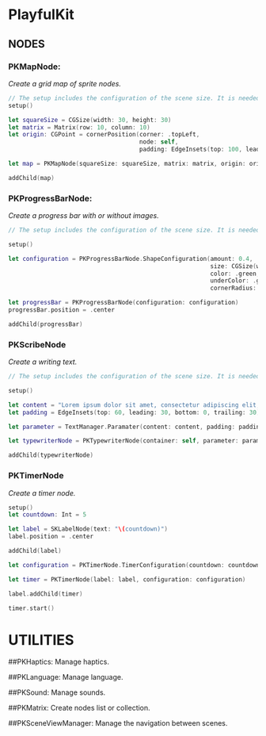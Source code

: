 # PlayfulKit

## NODES

### **PKMapNode**:
*Create a grid map of sprite nodes.*
```swift
// The setup includes the configuration of the scene size. It is needed to display the node correctly.
setup()

let squareSize = CGSize(width: 30, height: 30)
let matrix = Matrix(row: 10, column: 10)
let origin: CGPoint = cornerPosition(corner: .topLeft, 
                                     node: self, 
                                     padding: EdgeInsets(top: 100, leading: 60, bottom: 0, trailing: 0))

let map = PKMapNode(squareSize: squareSize, matrix: matrix, origin: origin)

addChild(map)
```

### **PKProgressBarNode**:
*Create a progress bar with or without images.*
```swift
// The setup includes the configuration of the scene size. It is needed to display the node correctly.

setup()

let configuration = PKProgressBarNode.ShapeConfiguration(amount: 0.4, 
                                                         size: CGSize(width: 200, height: 20),
                                                         color: .green,
                                                         underColor: .gray,
                                                         cornerRadius: 15)

let progressBar = PKProgressBarNode(configuration: configuration)
progressBar.position = .center

addChild(progressBar)
```

### **PKScribeNode**
*Create a writing text.*

```swift
// The setup includes the configuration of the scene size. It is needed to display the content of the node correctly.

setup()

let content = "Lorem ipsum dolor sit amet, consectetur adipiscing elit, sed do eiusmod tempor incididunt ut labore et dolore magna aliqua"
let padding = EdgeInsets(top: 60, leading: 30, bottom: 0, trailing: 30)

let parameter = TextManager.Paramater(content: content, padding: padding)

let typewriterNode = PKTypewriterNode(container: self, parameter: parameter)

addChild(typewriterNode)
```
### **PKTimerNode**
*Create a timer node.*
```swift
setup()
let countdown: Int = 5

let label = SKLabelNode(text: "\(countdown)")
label.position = .center

addChild(label)

let configuration = PKTimerNode.TimerConfiguration(countdown: countdown)

let timer = PKTimerNode(label: label, configuration: configuration)

label.addChild(timer)

timer.start()
```

# UTILITIES

##PKHaptics: 
Manage haptics.

##PKLanguage: 
Manage language.

##PKSound: 
Manage sounds.

##PKMatrix: 
Create nodes list or collection.

##PKSceneViewManager: 
Manage the navigation between scenes.


